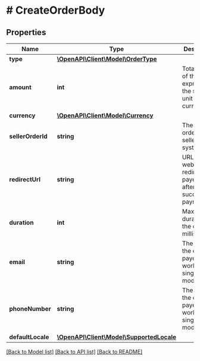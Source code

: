 # # CreateOrderBody

## Properties

Name | Type | Description | Notes
------------ | ------------- | ------------- | -------------
**type** | [**\OpenAPI\Client\Model\OrderType**](OrderType.md) |  |
**amount** | **int** | Total amount of the order expressed in the smallest unit of the currency. |
**currency** | [**\OpenAPI\Client\Model\Currency**](Currency.md) |  |
**sellerOrderId** | **string** | The ID of the order in the seller&#39;s system | [optional]
**redirectUrl** | **string** | URL on your website to redirect the payer to after a successful payment. | [optional]
**duration** | **int** | Maximum duration of the order in milliseconds. | [optional]
**email** | **string** | The email of the owner payer. Only working in single_payer mode. | [optional]
**phoneNumber** | **string** | The email of the owner payer. Only working in single_payer mode. | [optional]
**defaultLocale** | [**\OpenAPI\Client\Model\SupportedLocale**](SupportedLocale.md) |  | [optional]

[[Back to Model list]](../../README.md#models) [[Back to API list]](../../README.md#endpoints) [[Back to README]](../../README.md)
